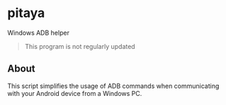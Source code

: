 # pitaya
Windows ADB helper

> This program is not regularly updated

## About
This script simplifies the usage of ADB commands when communicating with your Android device from a Windows PC.
